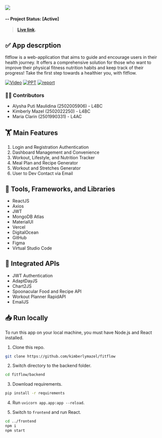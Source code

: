 <img src="https://cdn.discordapp.com/attachments/794551109523341353/1114601374013997106/1.png" align="center">

#### -- Project Status: [Active]

> **[Live link](https://fitflow.vercel.app/).**

## ✅ App descrption
fitflow is a web-application that aims to guide and encourage users in their health journey. It offers a comprehensive solution for those who want to improve their physical fitness nutrition habits and keep track of their progress! Take the first step towards a healthier you, with fitflow.

[![Video](https://img.shields.io/static/v1?label=documenation&message=video&color=blue)](https://1drv.ms/v/s!Al-UqYhUbVOsgSvlB3jLD4-cQeIS?e=rpCXvC)
[![PPT](https://img.shields.io/static/v1.svg?label=Project&message=PPT&logo=microsoft-powerpoint&color=blue)](https://1drv.ms/b/s!Al-UqYhUbVOsgS0k0TOFU170dTIN?e=oIxPYB)
[![report](https://img.shields.io/static/v1.svg?label=Project&message=Report&logo=microsoft-word&color=bluel)](https://1drv.ms/b/s!Al-UqYhUbVOsgS0k0TOFU170dTIN?e=JL7tlY)

### 🧑‍💻 Contributors
* Alysha Puti Maulidina (2502005906) - L4BC
* Kimberly Mazel (2502022250) - L4BC
* Maria Clarin (2501990331) - L4AC

## 🏋 Main Features 
1. Login and Registration Authentication
2. Dashboard Management and Convenience 
3. Workout, Lifestyle, and Nutrition Tracker
4. Meal Plan and Recipe Generator
5. Workout and Stretches Generator
6. User to Dev Contact via Email

## 🥗 Tools, Frameworks, and Libraries
* ReactJS
* Axios
* JWT
* MongoDB Atlas
* MaterialUI
* Vercel
* DigitalOcean
* GitHub
* Figma
* Virtual Studio Code

## 🏃 Integrated APIs
* JWT Authentication
* AdaptDayJS
* Chart2JS
* Spoonacular Food and Recipe API
* Workout Planner RapidAPI
* EmailJS

## 📥 Run locally

To run this app on your local machine, you must have Node.js and React installed.

1. Clone this repo.
```bash
git clone https://github.com/kimberlymazel/fitflow
```
2. Switch directory to the backend folder.
```bash
cd fitflow/backend
```
3. Download requirements.
 ```bash
pip install -r requirements
```
4. Run `uvicorn app.app:app --reload`.

5. Switch to `frontend` and run React.
 ```bash
cd ../frontend
npm i
npm start
```

